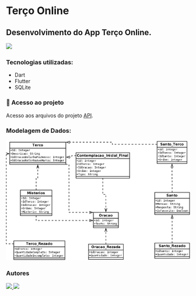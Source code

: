 <h1> Terço Online </h1>
<h2> Desenvolvimento do App Terço Online. </h2>
<img src="http://img.shields.io/static/v1?label=STATUS&message=EM%20DESENVOLVIMENTO&color=GREEN&style=for-the-badge"/>
<h3> Tecnologias utilizadas: </h3>
<ul>
  <li>Dart</li>
  <li>Flutter</li>
  <li>SQLite</li>
</ul>
<h3> 📁 Acesso ao projeto </h3>
<p>Acesso aos arquivos do projeto <a href="https://github.com/mouratocarlos/terco-online/tree/develop/api">API</a>.</p>
<h3> Modelagem de Dados:</h3>
<img src="https://github.com/mouratocarlos/terco-online/raw/develop/docs/Modelagem.png"/>
<h3> Autores </h3>
<div id="grupo-autores" display="block">
    <div id="grupo-imagens">
        <div>
        <a href="https://github.com/mouratocarlos">
            <img src="https://avatars.githubusercontent.com/u/73565020?v=4" width=115/>
        </a>
        <a href="https://github.com/wenderlf">
            <img src="https://avatars.githubusercontent.com/u/33982180?v=4" width=115/>
        </a>
        </div>
    </div>
</div>
